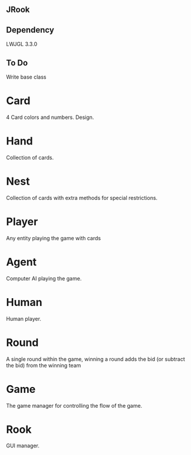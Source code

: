 ## JRook

## Dependency

LWJGL 3.3.0

## To Do

Write base class

# Card
4 Card colors and numbers.
Design. 

# Hand
Collection of cards.
# Nest
Collection of cards with extra methods for special restrictions.
# Player
Any entity playing the game with cards
# Agent
Computer AI playing the game.
# Human
Human player.
# Round
A single round within the game, winning a round adds the bid (or subtract the bid) from the winning team
# Game
The game manager for controlling the flow of the game.
# Rook
GUI manager. 
